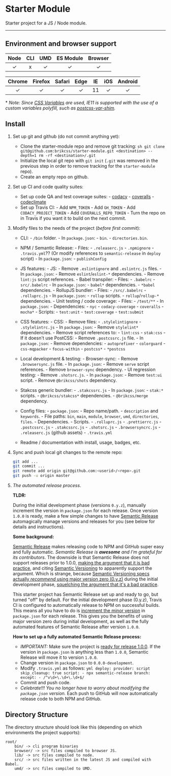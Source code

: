 # Starter Module

Starter project for a JS / Node module.

---

## Environment and browser support

| Node | CLI | UMD | ES Module | Browser |
| :--: | :-: | :-: | :-------: | :-----: |
|  ✓   |  x  |  ✓  |     ✓     |    ✓    |

| Chrome | Firefox | Safari | Edge | IE  | iOS | Android |
| :----: | :-----: | :----: | :--: | :-: | :-: | :-----: |
|   ✓    |    ✓    |   ✓    |  ✓   | 11  |  ✓  |    ✓    |

\* _Note: Since [CSS Variables](https://caniuse.com/#search=css%20variables) are used, IE11 is supported with the use of a custom variables polyfill, such as [postcss-var-shim](https://github.com/luwes/postcss-var-shim)._

## Install

1.  Set up git and github (do not commit anything yet):

    -   Clone the starter-module repo and remove git tracking:
        `sh git clone git@github.com:brikcss/starter-module.git <destination> --depth=1 rm -rf <destination>/.git`
    -   Initialize the local git repo with `git init` (`.git` was removed in the previous step in order to remove tracking for the `starter-module` repo).
    -   Create an empty repo on github.

2.  Set up CI and code quality suites:

    -   Set up code QA and test coverage suites: - [codacy](https://www.codacy.com/) - [coveralls](https://coveralls.io/) - [codeclimate](https://codeclimate.com/)
    -   Set up Travis CI: - Add `NPM_TOKEN` - Add `GH_TOKEN` - Add `CODACY_PROJECT_TOKEN` - Add `COVERALLS_REPO_TOKEN` - Turn the repo on in Travis if you want it to build on the next commit.

3.  Modify files to the needs of the project (_before first commit_):

    -   CLI: - `/bin` folder. - In `package.json`: - `bin`. - `directories.bin`.

    -   NPM / Semantic Release: - Files: - `.releaserc.js` - `.npmignore` - `.travis.yml`?? (Or modify references to `semantic-release` in `deploy` script) - In `package.json`: - `publishConfig`

    -   JS features: - JS: - Remove `.eslintignore` and `.eslintrc.js` files. - In `package.json`: - Remove `eslint`/`eslint-*` dependencies. - Remove `lint:js` script references. - Babel transpiler: - Files: - `.babelrc` - `src/.babelrc` - In `package.json`: - `babel*` dependencies. - `*babel` dependencies. - RollupJS bundler: - Files: - `/src/.babelrc` - `.rolluprc.js` - In `package.json`: - `rollup` scripts. - `rollup`/`rollup-*` dependencies. - Unit testing / code coverage: - Files: - `/test/**` - In `package.json`: - Dependencies: - `nyc` - `codacy-coverage` - `coveralls` - `mocha*` - Scripts: - `test:unit` - `test:coverage` - `test:submit`

    -   CSS features: - CSS: - Remove files: - `.stylelintignore` - `.stylelintrc.js` - In `package.json`: - Remove `stylelint*` dependencies. - Remove script references to: - `lint:css` - `stak:css` - If it doesn't use PostCSS: - Remove `.postcssrc.js` file. - In `package.json`: - Remove dependencies: - `autoprefixer` - `colorguard` - `css-mqpacker` - `focus-within` - `postcss*` - `*postcss`

    -   Local development & testing: - Browser-sync: - Remove `.browsersync.js` file. - In `package.json`: - Remove `serve` script references. - Remove `browser-sync` dependency. - UI regression testing: - Remove `.shotsrc.js`. - In `package.json`: - Remove `test:ui` script. - Remove `@brikcss/shots` dependency.

    -   Stakcss generic bundler: - `.stakcssrc.js` - In `package.json`: - `stak:*` scripts. - `@brikcss/stakcss*` dependencies. - `@brikcss/merge` dependency.

    -   Config files: - `package.json`: - Repo name/path. - `description` and `keywords`. - File paths: `bin`, `main`, `module`, `browser`, `umd`, `directories`, `files`. - Dependencies. - Scripts. - `.rolluprc.js` - `.prettierrc.js` - `.postcssrc.js` - `.stakcssrc.js` - `.shotsrc.js` - `.browsersyncrc.js` - `.releaserc.js` (github assets) - `.travis.yml`

    -   Readme / documentation with install, usage, badges, etc.

4.  Sync and push local git changes to the remote repo:

    ```sh
    git add ...
    git commit ...
    git remote add origin git@github.com:<userid>/<repo>.git
    git push -u origin master
    ```

5.  _The automated release process_.

    **TLDR:**

    During the initial development phase (versions `0.y.z`), manually increment the version in `package.json` for each release. Once version `1.0.0` is ready, make a few simple changes to have [Semantic Release](https://github.com/semantic-release/semantic-release) automagically manage versions and releases for you (see below for details and instructions).

    **Some background:**

    [Semantic Release](https://github.com/semantic-release/semantic-release) makes releasing code to NPM and GitHub super easy and fully automatic. _Semantic Release is **awesome** and I'm grateful for its contributors_. The downside is that Semantic Release does not support releases prior to 1.0.0, [making the argument that it is bad practice](https://semantic-release.gitbooks.io/semantic-release/content/docs/support/FAQ.html#can-i-set-the-initial-release-version-of-my-package-to-001), and citing [Semantic Versioning](https://semver.org/) to apparently support the argument. Which is strange, because [Semantic Versioning specs](https://semver.org/#spec-item-4) [actually _recommend_ using major version zero (0.y.z)](<(https://semver.org/#how-should-i-deal-with-revisions-in-the-0yz-initial-development-phase)>) during the initial development phase, [squelching the argument that it's a bad practice](https://semver.org/#doesnt-this-discourage-rapid-development-and-fast-iteration).

    This starter project has Semantic Release set up and ready to go, but turned "off" by default. For the initial development phase (0.y.z), Travis CI is configured to automatically release to NPM on successful builds. This means all you have to do is [increment the minor version](https://semver.org/#how-should-i-deal-with-revisions-in-the-0yz-initial-development-phase) in `package.json` for each release. This gives you the benefits of using major version zero during initial development, as well as the fully automated features of Semantic Release after version `1.0.0`.

    **How to set up a fully automated Semantic Release process:**

    -   _IMPORTANT:_ Make sure the project is [ready for release 1.0.0](https://semver.org/#how-do-i-know-when-to-release-100). If the version in `package.json` is anything less than `1.0.0`, Semantic Release will move it to version `1.0.0`.
    -   Change version in `package.json` to `0.0.0-development`.
    -   Modify `.travis.yml` as follows:
        `yml deploy: provider: script skip_cleanup: true script: - npx semantic-release branch: except: - /^v\d+\.\d+\.\d+$/`
    -   Commit and push code.
    -   _Celebrate!!! You no longer have to worry about modifying the `package.json` version._ Each push to GitHub will now automatically release code to both NPM and GitHub.

## Directory Structure

The directory structure should look like this (depending on which environments the project supports):

```
root/
	bin/ -> cli program binaries
	browser/ -> src files compiled to browser JS.
	lib/ -> src files compiled to node.
	src/ -> src files written in the latest JS and compiled with Babel.
	umd/ -> src files compiled to UMD.
```
